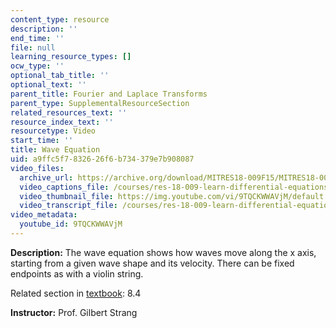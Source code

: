 ```yaml
---
content_type: resource
description: ''
end_time: ''
file: null
learning_resource_types: []
ocw_type: ''
optional_tab_title: ''
optional_text: ''
parent_title: Fourier and Laplace Transforms
parent_type: SupplementalResourceSection
related_resources_text: ''
resource_index_text: ''
resourcetype: Video
start_time: ''
title: Wave Equation
uid: a9ffc5f7-8326-26f6-b734-379e7b908087
video_files:
  archive_url: https://archive.org/download/MITRES18-009F15/MITRES18-009F15_8_4_WaveEquation_300k.mp4
  video_captions_file: /courses/res-18-009-learn-differential-equations-up-close-with-gilbert-strang-and-cleve-moler-fall-2015/5194b47f589351d1b0377030fd4ec176_9TQCKWWAVjM.vtt
  video_thumbnail_file: https://img.youtube.com/vi/9TQCKWWAVjM/default.jpg
  video_transcript_file: /courses/res-18-009-learn-differential-equations-up-close-with-gilbert-strang-and-cleve-moler-fall-2015/88829ad12d4bcc3085f7c3c78c58b906_9TQCKWWAVjM.pdf
video_metadata:
  youtube_id: 9TQCKWWAVjM
---
```


**Description:** The wave equation shows how waves move along the x axis, starting from a given wave shape and its velocity. There can be fixed endpoints as with a violin string.

Related section in [textbook](http://www-math.mit.edu/~gs/dela/): 8.4

**Instructor:** Prof. Gilbert Strang




